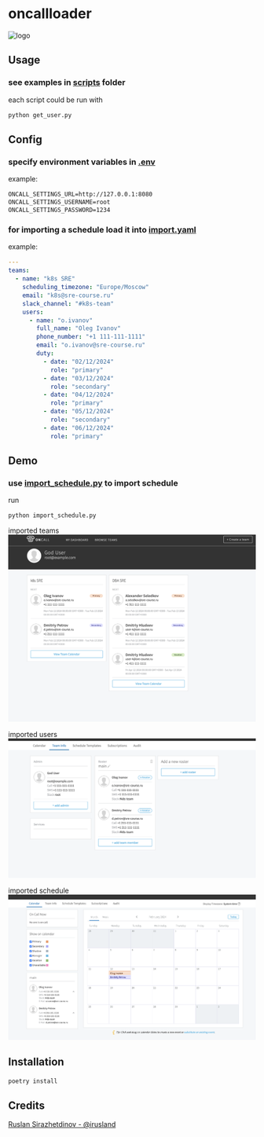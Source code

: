 # oncallloader 

<img src="https://github.com/irusland/oncallloader/assets/49832869/f0f8968b-baa5-4506-8b83-9862e4b792ee" alt="logo" style="width:200px;"/>


## Usage

### see examples in [scripts](scripts) folder

each script could be run with 
```bash
python get_user.py
```

## Config

### specify environment variables in [.env](scripts/.env)

example:
```dotenv
ONCALL_SETTINGS_URL=http://127.0.0.1:8080
ONCALL_SETTINGS_USERNAME=root
ONCALL_SETTINGS_PASSWORD=1234
```

### for importing a schedule load it into [import.yaml](scripts%2Fimport.yaml)

example:
```yaml
---
teams:
  - name: "k8s SRE"
    scheduling_timezone: "Europe/Moscow"
    email: "k8s@sre-course.ru"
    slack_channel: "#k8s-team"
    users:
      - name: "o.ivanov"
        full_name: "Oleg Ivanov"
        phone_number: "+1 111-111-1111"
        email: "o.ivanov@sre-course.ru"
        duty:
          - date: "02/12/2024"
            role: "primary"
          - date: "03/12/2024"
            role: "secondary"
          - date: "04/12/2024"
            role: "primary"
          - date: "05/12/2024"
            role: "secondary"
          - date: "06/12/2024"
            role: "primary"
```

## Demo

### use [import_schedule.py](scripts/import_schedule.py) to import schedule

run
```bash
python import_schedule.py
```

imported teams
![Screenshot 2023-09-28 at 00.31.32.png](pics%2FScreenshot%202023-09-28%20at%2000.31.32.png)

imported users
![Screenshot 2023-09-28 at 00.32.05.png](pics%2FScreenshot%202023-09-28%20at%2000.32.05.png)

imported schedule
![Screenshot 2023-09-28 at 00.32.00.png](pics%2FScreenshot%202023-09-28%20at%2000.32.00.png)

## Installation

```bash
poetry install
```

## Credits 

[Ruslan Sirazhetdinov - @irusland](https://github.com/irusland)

